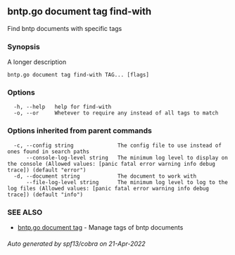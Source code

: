 ## bntp.go document tag find-with

Find bntp documents with specific tags

### Synopsis

A longer description

```
bntp.go document tag find-with TAG... [flags]
```

### Options

```
  -h, --help   help for find-with
  -o, --or     Whetever to require any instead of all tags to match
```

### Options inherited from parent commands

```
  -c, --config string              The config file to use instead of ones found in search paths
      --console-log-level string   The minimum log level to display on the console (Allowed values: [panic fatal error warning info debug trace]) (default "error")
  -d, --document string            The document to work with
      --file-log-level string      The minimum log level to log to the log files (Allowed values: [panic fatal error warning info debug trace]) (default "info")
```

### SEE ALSO

* [bntp.go document tag](bntp.go_document_tag.md)	 - Manage tags of bntp documents

###### Auto generated by spf13/cobra on 21-Apr-2022
